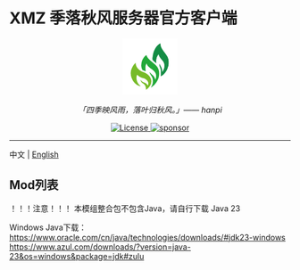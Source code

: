 # XMZ 季落秋风服务器官方客户端
<div align="center">
  <a href="https://www.xm233.cn/JFServer"><img width="100px" alt="logo" src="https://raw.githubusercontent.com/xmmtx/XMZ-JFServer-Client/refs/heads/main/logo.png"/></a>
  <p><em>「四季映风雨，落叶归秋风。」—— hanpi</em></p>
<div>
  <a href="./LICENSE">
    <img src="https://img.shields.io/github/license/xmmtx/XMZ-JFServer-Client" alt="License" />
  </a>
  <a href="https://www.xm233.cn/sponsor">
    <img src="https://img.shields.io/badge/%24-sponsor-F87171.svg" alt="sponsor" />
  </a>
</div>
</div>

---

中文 | [English](./README_EN.md)

## Mod列表
<!--
1. **Mod A** - 作者: Developer A - [下载链接](https://example.com/modA) - 许可证: MIT
2. **Mod B** - 作者: Developer B - [下载链接](https://example.com/modB) - 许可证: GPLv3
-->
！！！注意！！！
本模组整合包不包含Java，请自行下载 Java 23

Windows Java下载： <br>
https://www.oracle.com/cn/java/technologies/downloads/#jdk23-windows <br>
https://www.azul.com/downloads/?version=java-23&os=windows&package=jdk#zulu <br>
